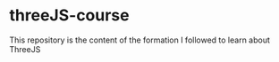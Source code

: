 # threeJS-course

This repository is the content of the formation I followed to learn about ThreeJS
